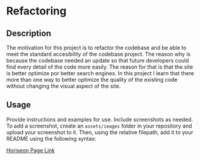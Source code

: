 # Refactoring

## Description
The motivation for this project is to refactor the codebase and be able to meet the standard accesibility of the codebase project. 
The reason why is because the codebase needed an update so that future developers could find every detail of the code more easily.
The reason for that is that the site is better optimize por better search engines.
In this project I learn that there more than one way to better optimize the quality of the existing code without changing the visual aspect of the site.

## Usage
Provide instructions and examples for use. Include screenshots as needed.
To add a screenshot, create an `assets/images` folder in your repository and upload your screenshot to it. Then, using the relative filepath, add it to your README using the following syntax:
 
[Horiseon Page Link](https://arielo5.github.io/HW-1-BCS/)



